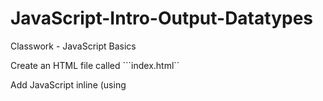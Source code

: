 # JavaScript-Intro-Output-Datatypes
Classwork - JavaScript Basics

Create an HTML file called ```index.html`` 

Add JavaScript inline (using <script> tags) that does the following:

* Defines a string variable called ```name``` and assign it your name

* Defines a numeric variable called ```age``` that contains your age

* Write the code to log ```My name is YOURNAME and I am YOURAGE``` in the developer console
<!DOCTYPE html>
<html lang="en">
<head>
    <meta charset="UTF-8">
    <title>ClassWork</title>
</head>
<body>
<script>
    var name="Shoshard"
    var age=21
    console.log("My name "+name+" and I am "+age)
</script>
</body>
</html>
